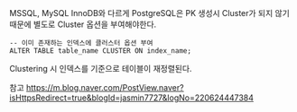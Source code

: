 
MSSQL, MySQL InnoDB와 다르게 PostgreSQL은 PK 생성시 Cluster가 되지 않기 때문에 별도로 Cluster 옵션을 부여해야한다.



```
-- 이미 존재하는 인덱스에 클러스터 옵션 부여
ALTER TABLE table_name CLUSTER ON index_name;
```

Clustering 시 인덱스를 기준으로 테이블이 재정렬된다.




참고
https://m.blog.naver.com/PostView.naver?isHttpsRedirect=true&blogId=jasmin7727&logNo=220624447384
